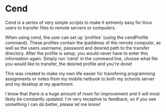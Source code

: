 # Cend

Cend is a series of very simple scripts to make it extremly easy for linux users to transfer files to remote servers or computers. 

When using cend, the user can set up 'profiles' (using the cendProfile command). These profiles contain the ipaddress of the remote computer, as well as the users username, password and desired path to the transfer directory. After the profile is setup, you would never have to enter this information again. Simply run 'cend' in the command line, choose what file you would like to transfer, the desired profile and you're done!

This was created to make my own life easier for transfering programming assignments or notes from my mobile netbook to both my schools server and my desktop at my apartment.

I know that there is a huge amount of room for improvement and it will most likely be constantly updated. I'm very receptive to feedback, so if you see something I can do better, please let me know!
